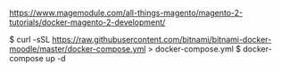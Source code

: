 https://www.magemodule.com/all-things-magento/magento-2-tutorials/docker-magento-2-development/


$ curl -sSL https://raw.githubusercontent.com/bitnami/bitnami-docker-moodle/master/docker-compose.yml > docker-compose.yml
$ docker-compose up -d